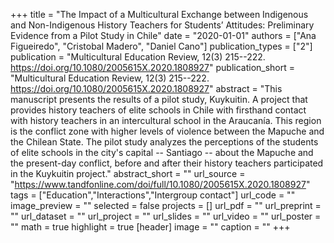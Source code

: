 +++
title = "The Impact of a Multicultural Exchange between Indigenous and Non-Indigenous History Teachers for Students’ Attitudes: Preliminary Evidence from a Pilot Study in Chile"
date = "2020-01-01"
authors = ["Ana Figueiredo", "Cristobal Madero", "Daniel Cano"]
publication_types = ["2"]
publication = "Multicultural Education Review, 12(3) 215--222. https://doi.org/10.1080/2005615X.2020.1808927"
publication_short = "Multicultural Education Review, 12(3) 215--222. https://doi.org/10.1080/2005615X.2020.1808927"
abstract = "This manuscript presents the results of a pilot study, Kuykuitin. A project that provides history teachers of elite schools in Chile with firsthand contact with history teachers in an intercultural school in the Araucanía. This region is the conflict zone with higher levels of violence between the Mapuche and the Chilean State. The pilot study analyzes the perceptions of the students of elite schools in the city's capital -- Santiago -- about the Mapuche and the present-day conflict, before and after their history teachers participated in the Kuykuitin project."
abstract_short = ""
url_source = "https://www.tandfonline.com/doi/full/10.1080/2005615X.2020.1808927"
tags = ["Education","Interactions","Intergroup contact"]
url_code = ""
image_preview = ""
selected = false
projects = []
url_pdf = ""
url_preprint = ""
url_dataset = ""
url_project = ""
url_slides = ""
url_video = ""
url_poster = ""
math = true
highlight = true
[header]
image = ""
caption = ""
+++
